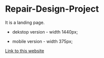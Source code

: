 # Repair-Design-Project

It is a landing page.

* dekstop version - width 1440px;

* mobile version - width 375px;

[Link to this website][def]

[def]: https://ekaterinapuzanova.github.io/Repair-Design-Project/
